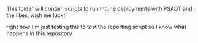 This folder will contain scripts to run Intune deployments with PSADT and the likes, wish me luck!

right now I'm just testing this to test the reporting script so I know what happens in this repository
